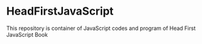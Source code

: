 # HeadFirstJavaScript
This repository is container of JavaScript codes and program of Head First JavaScript Book
